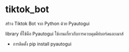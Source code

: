 # tiktok_bot
สร้าง Tiktok Bot จาก Python ด้วย Pyautogui

library ที่ใช้คือ Pyautogui
ใช้งานเกี่ยวกับการควบคุมคีย์บอร์ดและเมาส์
- การติดตั้ง
pip install pyautogui
